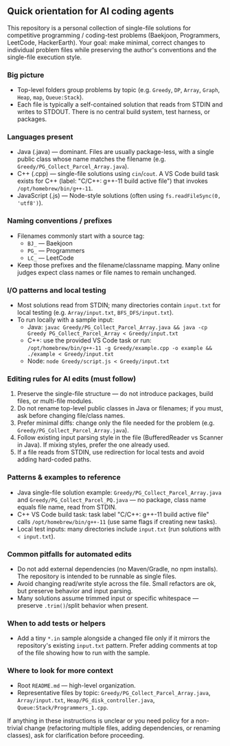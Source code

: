 ## Quick orientation for AI coding agents

This repository is a personal collection of single-file solutions for competitive programming / coding-test problems (Baekjoon, Programmers, LeetCode, HackerEarth). Your goal: make minimal, correct changes to individual problem files while preserving the author's conventions and the single-file execution style.

### Big picture
- Top-level folders group problems by topic (e.g. `Greedy`, `DP`, `Array`, `Graph`, `Heap`, `map`, `Queue:Stack`).
- Each file is typically a self-contained solution that reads from STDIN and writes to STDOUT. There is no central build system, test harness, or packages.

### Languages present
- Java (.java) — dominant. Files are usually package-less, with a single public class whose name matches the filename (e.g. `Greedy/PG_Collect_Parcel_Array.java`).
- C++ (.cpp) — single-file solutions using `cin`/`cout`. A VS Code build task exists for C++ (label: "C/C++: g++-11 build active file") that invokes `/opt/homebrew/bin/g++-11`.
- JavaScript (.js) — Node-style solutions (often using `fs.readFileSync(0, 'utf8')`).

### Naming conventions / prefixes
- Filenames commonly start with a source tag:
  - `BJ_` — Baekjoon
  - `PG_` — Programmers
  - `LC_` — LeetCode
- Keep those prefixes and the filename/classname mapping. Many online judges expect class names or file names to remain unchanged.

### I/O patterns and local testing
- Most solutions read from STDIN; many directories contain `input.txt` for local testing (e.g. `Array/input.txt`, `BFS_DFS/input.txt`).
- To run locally with a sample input:
  - Java: `javac Greedy/PG_Collect_Parcel_Array.java && java -cp Greedy PG_Collect_Parcel_Array < Greedy/input.txt`
  - C++: use the provided VS Code task or run: `/opt/homebrew/bin/g++-11 -g Greedy/example.cpp -o example && ./example < Greedy/input.txt`
  - Node: `node Greedy/script.js < Greedy/input.txt`

### Editing rules for AI edits (must follow)
1. Preserve the single-file structure — do not introduce packages, build files, or multi-file modules.
2. Do not rename top-level public classes in Java or filenames; if you must, ask before changing file/class names.
3. Prefer minimal diffs: change only the file needed for the problem (e.g. `Greedy/PG_Collect_Parcel_Array.java`).
4. Follow existing input parsing style in the file (BufferedReader vs Scanner in Java). If mixing styles, prefer the one already used.
5. If a file reads from STDIN, use redirection for local tests and avoid adding hard-coded paths.

### Patterns & examples to reference
- Java single-file solution example: `Greedy/PG_Collect_Parcel_Array.java` and `Greedy/PG_Collect_Parcel_PQ.java` — no package, class name equals file name, read from STDIN.
- C++ VS Code build task: task label "C/C++: g++-11 build active file" calls `/opt/homebrew/bin/g++-11` (use same flags if creating new tasks).
- Local test inputs: many directories include `input.txt` (run solutions with `< input.txt`).

### Common pitfalls for automated edits
- Do not add external dependencies (no Maven/Gradle, no npm installs). The repository is intended to be runnable as single files.
- Avoid changing read/write style across the file. Small refactors are ok, but preserve behavior and input parsing.
- Many solutions assume trimmed input or specific whitespace — preserve `.trim()`/split behavior when present.

### When to add tests or helpers
- Add a tiny `*.in` sample alongside a changed file only if it mirrors the repository's existing `input.txt` pattern. Prefer adding comments at top of the file showing how to run with the sample.

### Where to look for more context
- Root `README.md` — high-level organization.
- Representative files by topic: `Greedy/PG_Collect_Parcel_Array.java`, `Array/input.txt`, `Heap/PG_disk_controller.java`, `Queue:Stack/Programmers_1.cpp`.

If anything in these instructions is unclear or you need policy for a non-trivial change (refactoring multiple files, adding dependencies, or renaming classes), ask for clarification before proceeding.
